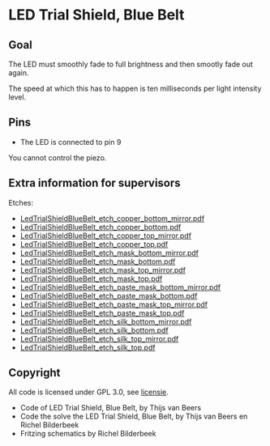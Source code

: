 # LED Trial Shield, Blue Belt

## Goal

The LED must smoothly fade to full brightness and then smootly fade out again.

The speed at which this has to happen is ten milliseconds per light intensity level.

## Pins

 * The LED is connected to pin 9

You cannot control the piezo.

## Extra information for supervisors

Etches:

 * [LedTrialShieldBlueBelt_etch_copper_bottom_mirror.pdf](LedTrialShieldBlueBelt_etch_copper_bottom_mirror.pdf)
 * [LedTrialShieldBlueBelt_etch_copper_bottom.pdf](LedTrialShieldBlueBelt_etch_copper_bottom.pdf)
 * [LedTrialShieldBlueBelt_etch_copper_top_mirror.pdf](LedTrialShieldBlueBelt_etch_copper_top_mirror.pdf)
 * [LedTrialShieldBlueBelt_etch_copper_top.pdf](LedTrialShieldBlueBelt_etch_copper_top.pdf)
 * [LedTrialShieldBlueBelt_etch_mask_bottom_mirror.pdf](LedTrialShieldBlueBelt_etch_mask_bottom_mirror.pdf)
 * [LedTrialShieldBlueBelt_etch_mask_bottom.pdf](LedTrialShieldBlueBelt_etch_mask_bottom.pdf)
 * [LedTrialShieldBlueBelt_etch_mask_top_mirror.pdf](LedTrialShieldBlueBelt_etch_mask_top_mirror.pdf)
 * [LedTrialShieldBlueBelt_etch_mask_top.pdf](LedTrialShieldBlueBelt_etch_mask_top.pdf)
 * [LedTrialShieldBlueBelt_etch_paste_mask_bottom_mirror.pdf](LedTrialShieldBlueBelt_etch_paste_mask_bottom_mirror.pdf)
 * [LedTrialShieldBlueBelt_etch_paste_mask_bottom.pdf](LedTrialShieldBlueBelt_etch_paste_mask_bottom.pdf)
 * [LedTrialShieldBlueBelt_etch_paste_mask_top_mirror.pdf](LedTrialShieldBlueBelt_etch_paste_mask_top_mirror.pdf)
 * [LedTrialShieldBlueBelt_etch_paste_mask_top.pdf](LedTrialShieldBlueBelt_etch_paste_mask_top.pdf)
 * [LedTrialShieldBlueBelt_etch_silk_bottom_mirror.pdf](LedTrialShieldBlueBelt_etch_silk_bottom_mirror.pdf)
 * [LedTrialShieldBlueBelt_etch_silk_bottom.pdf](LedTrialShieldBlueBelt_etch_silk_bottom.pdf)
 * [LedTrialShieldBlueBelt_etch_silk_top_mirror.pdf](LedTrialShieldBlueBelt_etch_silk_top_mirror.pdf)
 * [LedTrialShieldBlueBelt_etch_silk_top.pdf](LedTrialShieldBlueBelt_etch_silk_top.pdf)

## Copyright

All code is licensed under GPL 3.0, see [licensie](LICENSE).

 * Code of LED Trial Shield, Blue Belt, by Thijs van Beers
 * Code the solve the LED Trial Shield, Blue Belt, by Thijs van Beers en Richel Bilderbeek
 * Fritzing schematics by Richel Bilderbeek
